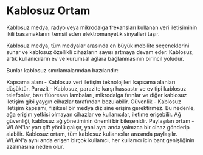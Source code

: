 # Kablosuz Ortam
Kablosuz medya, radyo veya mikrodalga frekansları kullanan veri iletişiminin ikili basamaklarını temsil eden elektromanyetik sinyalleri taşır.

Kablosuz medya, tüm medyalar arasında en büyük mobilite seçeneklerini sunar ve kablosuz özellikli cihazların sayısı artmaya devam eder. Kablosuz, artık kullanıcıların ev ve kurumsal ağlara bağlanmasının birincil yoludur.

Bunlar kablosuz sınırlamalarından bazılarıdır:

Kapsama alanı - Kablosuz veri iletişim teknolojileri kapsama alanları düşüktür. 
Parazit - Kablosuz, parazite karşı hassastır ve ev tipi kablosuz telefonlar, bazı flüoresan lambaları, mikrodalga fırınlar ve diğer kablosuz iletişim gibi yaygın cihazlar tarafından bozulabilir.
Güvenlik - Kablosuz iletişim kapsamı, fiziksel bir medya dizisine erişim gerektirmez. Bu nedenle, ağa erişim yetkisi olmayan cihazlar ve kullanıcılar, iletime erişebilir. Ağ güvenliği, kablosuz ağ yönetiminin önemli bir bileşenidir.
Paylaşılan ortam - WLAN'lar yarı çift yönlü çalışır, yani aynı anda yalnızca bir cihaz gönderip alabilir. Kablosuz ortam, tüm kablosuz kullanıcılar arasında paylaşılır. WLAN'a aynı anda erişen birçok kullanıcı, her kullanıcı için bant genişliğinin azalmasına neden olur.

